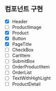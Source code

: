 ## 컴포넌트 구현

- [x] Header
- [ ] ProductImage
- [x] Product
- [x] Button
- [x] PageTitle
- [ ] CheckBox
- [ ] CartItem
- [ ] SubmitBox
- [ ] OrderProductItem
- [ ] OrderList
- [ ] TextWithHighLight
- [ ] ProductDetail
